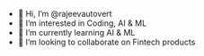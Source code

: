 - 👋 Hi, I’m @rajeevautovert
- 👀 I’m interested in Coding, AI & ML
- 🌱 I’m currently learning AI & ML
- 💞️ I’m looking to collaborate on Fintech products

<!---
rajeevautovert/rajeevautovert is a ✨ special ✨ repository because its `README.md` (this file) appears on your GitHub profile.
You can click the Preview link to take a look at your changes.
--->
